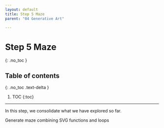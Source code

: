 ```yaml
---
layout: default
title: Step 5 Maze
parent: "04 Generative Art"

---
```


# Step 5 Maze
{: .no_toc }

## Table of contents
{: .no_toc .text-delta }

1. TOC
{:toc}

---

In this step, we consolidate what we have explored so far.

Generate maze combining SVG functions and loops